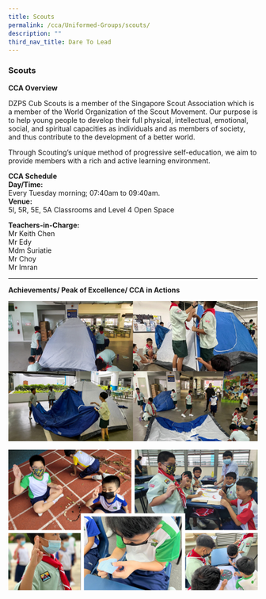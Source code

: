 ```yaml
---
title: Scouts
permalink: /cca/Uniformed-Groups/scouts/
description: ""
third_nav_title: Dare To Lead
---
```

### Scouts

**CCA Overview**

DZPS Cub Scouts is a member of the Singapore Scout Association which is a member of the World Organization of the Scout Movement.
Our purpose is to help young people to develop their full physical, intellectual, emotional, social, and spiritual capacities as individuals and as members of society, and thus contribute to the development of a better world. 

Through Scouting’s unique method of progressive self-education, we aim to provide members with a rich and active learning environment.


**CCA Schedule**<br>
**Day/Time:**<br> Every Tuesday morning; 07:40am to 09:40am.<br>
**Venue:**<br> 5I, 5R, 5E, 5A Classrooms and Level 4 Open Space


**Teachers-in-Charge:**<br>
Mr Keith Chen<br>
Mr Edy<br>
Mdm Suriatie<br>
Mr Choy<br>
Mr Imran

__________________________________________

**Achievements/ Peak of Excellence/ CCA in Actions**

![](/images/Scouts%2001.png)

![](/images/Scouts%2002.png)